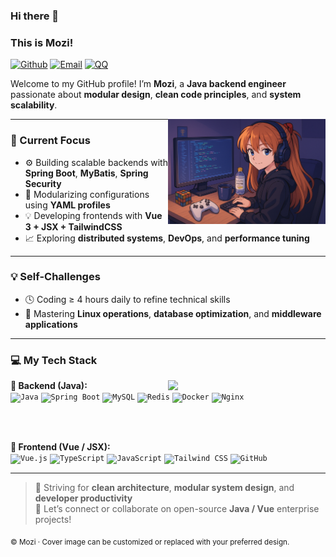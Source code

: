 ### Hi there 👋

### This is Mozi!

[![Github](https://img.shields.io/badge/-GitHub-000?style=flat&logo=Github&logoColor=white)](https://github.com/sunMozi)
[![Email](https://img.shields.io/badge/-Email-c14438?style=flat&logo=Gmail&logoColor=white)](mailto:yao2138844072@gmail.com)
[![QQ](https://img.shields.io/badge/QQ-2138844072-12B7F5?style=flat&logo=tencentqq&logoColor=white)](https://qm.qq.com/cgi-bin/qm/qr?k=2138844072)

Welcome to my GitHub profile! I’m **Mozi**, a **Java backend engineer** passionate about **modular design**, **clean code principles**, and **system scalability**.

<img align="right" alt="cover" src="./assets/cover.png" width="50%" height="auto" />

---

### 🌱 Current Focus

- ⚙️ Building scalable backends with **Spring Boot**, **MyBatis**, **Spring Security**
- 🧩 Modularizing configurations using **YAML profiles**
- 💡 Developing frontends with **Vue 3 + JSX + TailwindCSS**
- 📈 Exploring **distributed systems**, **DevOps**, and **performance tuning**

---

### 💡 Self-Challenges

- 🕓 Coding ≥ 4 hours daily to refine technical skills
- 🧠 Mastering **Linux operations**, **database optimization**, and **middleware applications**

---

### 💻 My Tech Stack

<p>
  <img width="50%" align="right" src="https://github-readme-stats.vercel.app/api?username=sunMozi&show_icons=true&hide_border=true&theme=default" />

<strong>🧱 Backend (Java):</strong><br />
<code><img width="10%" src="https://www.vectorlogo.zone/logos/java/java-ar21.svg" alt="Java" /></code>
<code><img width="10%" src="https://www.vectorlogo.zone/logos/springio/springio-ar21.svg" alt="Spring Boot" /></code>
<code><img width="10%" src="https://www.vectorlogo.zone/logos/mysql/mysql-ar21.svg" alt="MySQL" /></code>
<code><img width="10%" src="https://www.vectorlogo.zone/logos/redis/redis-ar21.svg" alt="Redis" /></code>
<code><img width="10%" src="https://www.vectorlogo.zone/logos/docker/docker-ar21.svg" alt="Docker" /></code>
<code><img width="10%" src="https://www.vectorlogo.zone/logos/nginx/nginx-ar21.svg" alt="Nginx" /></code>

<br /><br />

<strong>🎨 Frontend (Vue / JSX):</strong><br />
<code><img width="10%" src="https://www.vectorlogo.zone/logos/vuejs/vuejs-ar21.svg" alt="Vue.js" /></code>
<code><img width="10%" src="https://www.vectorlogo.zone/logos/typescriptlang/typescriptlang-ar21.svg" alt="TypeScript" /></code>
<code><img width="10%" src="https://www.vectorlogo.zone/logos/javascript/javascript-ar21.svg" alt="JavaScript" /></code>
<code><img width="10%" src="https://www.vectorlogo.zone/logos/tailwindcss/tailwindcss-ar21.svg" alt="Tailwind CSS" /></code>
<code><img width="10%" src="https://www.vectorlogo.zone/logos/github/github-ar21.svg" alt="GitHub" /></code>

</p>

---

> 🧭 Striving for **clean architecture**, **modular system design**, and **developer productivity**  
> 🤝 Let’s connect or collaborate on open-source **Java / Vue** enterprise projects!

<sub>© Mozi · Cover image can be customized or replaced with your preferred design.</sub>
